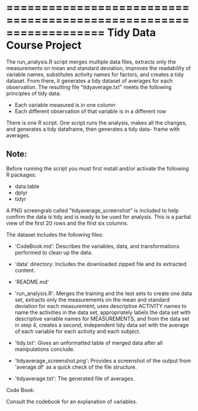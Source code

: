 ==================================================================
Tidy Data Course Project
==================================================================
The run_analysis.R script merges multiple data files, extracts only 
the measurements on mean and standard deviation, improves the 
readability of variable names, substitutes activity names for factors, 
and creates a tidy dataset. From there, it generates a tidy dataset 
of averages for each observation. The resulting file "tidyaverage.txt" 
meets the following principles of tidy data:
- Each variable measured is in one column
- Each different observation of that variable is in a different row

There is one R script. One script runs the analysis, makes all the
changes, and generates a tidy dataframe, then generates a tidy data-
frame with averages. 

Note: 
-----
Before running the script you must first install and/or activate the 
following R packages: 
- data.table
- dplyr
- tidyr

A PNG screengrab called "tidyaverage_screenshot" is included to help
confirm the data is tidy and is ready to be used for analysis. This 
is a partial view of the first 20 rows and the first six columns.

The dataset includes the following files:

- 'CodeBook.md': Describes the variables, data, and transformations
  performed to clean up the data.

- 'data' directory: Includes the downloaded zipped file and its 
  extracted content.

- 'README.md'

- 'run_analysis.R': Merges the training and the test sets to create 
one data set, extracts only the measurements on the mean and standard 
deviation for each measurement, uses descriptive ACTIVITY names to 
name the activities in the data set, appropriately labels the data 
set with descriptive variable names for MEASUREMENTS, and from the 
data set in step 4, creates a second, independent tidy data set with 
the average of each variable for each activity and each subject.

- 'tidy.txt': Gives an unformatted table of merged data after all
  manipulations conclude.

- 'tidyaverage_screenshot.png': Provides a screenshot of the output
  from 'average.df' as a quick check of the file structure.

- 'tidyaverage.txt': The generated file of averages.

Code Book:

Consult the codebook for an explanation of variables.